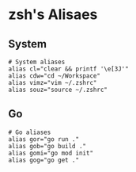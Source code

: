 # zsh's Alisaes

## System
```vim
# System aliases
alias cl="clear && printf '\e[3J'"
alias cdw="cd ~/Workspace"
alias vimz="vim ~/.zshrc"
alias souz="source ~/.zshrc"
```

## Go
```vim
# Go aliases
alias gor="go run ."
alias gob="go build ."
alias gomi="go mod init"
alias gog="go get ."
```
